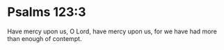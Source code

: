 # Psalms 123:3

Have mercy upon us, O Lord, have mercy upon us, for we have had more than enough of contempt.
